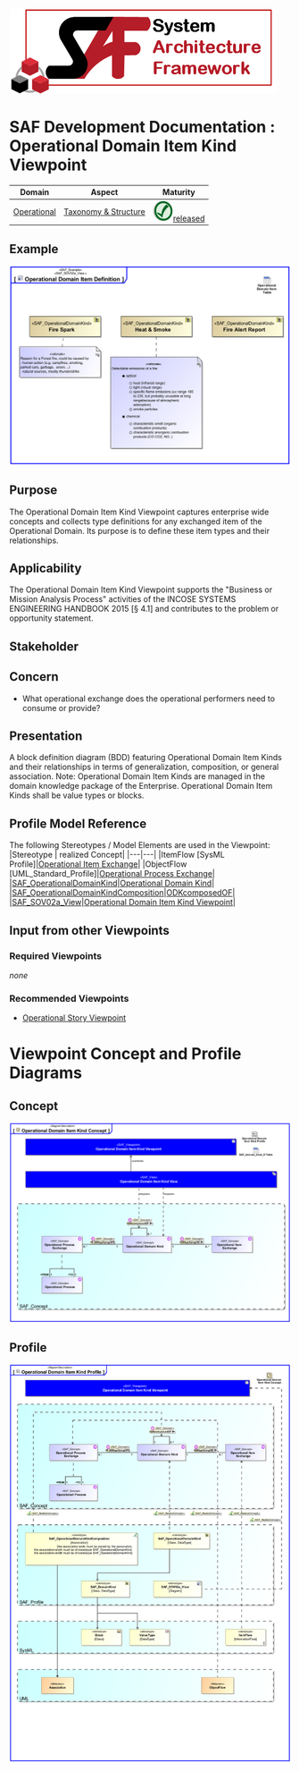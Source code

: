 ![System Architecture Framework](../../diagrams/Logo_SAF.png)
# SAF Development Documentation : Operational Domain Item Kind Viewpoint
|**Domain**|**Aspect**|**Maturity**|
| --- | --- | --- |
|[Operational](../../domains.md#Domain-Operational)|[Taxonomy & Structure](../../aspects.md#Aspect-Taxonomy-&-Structure)|![Released](../../diagrams/Symbol_confirmed.svg.png )[released](../../using-saf/maturity.md#released)|
## Example
![Operational Domain Item Definition](../../diagrams/Operational-Domain-Item-Definition.svg)
## Purpose
The Operational Domain Item Kind Viewpoint captures enterprise wide concepts and collects type definitions for any exchanged item of the Operational Domain. Its purpose is to define these item types and their relationships.
## Applicability
The Operational Domain Item Kind Viewpoint supports the "Business or Mission Analysis Process" activities of the INCOSE SYSTEMS ENGINEERING HANDBOOK 2015 [§ 4.1] and contributes to the problem or opportunity statement.
## Stakeholder
## Concern
* What operational exchange does the operational performers need to consume or provide?
## Presentation
A block definition diagram (BDD) featuring Operational Domain Item Kinds and their relationships in terms of generalization, composition, or general association.
Note: Operational Domain Item Kinds are managed in the domain knowledge package of the Enterprise. Operational Domain Item Kinds shall be value types or blocks. 

## Profile Model Reference
The following Stereotypes / Model Elements are used in the Viewpoint:
|Stereotype | realized Concept|
|---|---|
|ItemFlow [SysML Profile]|[Operational Item Exchange](../concept/concepts.md#Operational-Item-Exchange)|
|ObjectFlow [UML_Standard_Profile]|[Operational Process Exchange](../concept/concepts.md#Operational-Process-Exchange)|
|[SAF_OperationalDomainKind](../../stereotypes.md#SAF_OperationalDomainKind)|[Operational Domain Kind](../concept/concepts.md#Operational-Domain-Kind)|
|[SAF_OperationalDomainKindComposition](../../stereotypes.md#SAF_OperationalDomainKindComposition)|[ODKcomposedOF](../concept/concepts.md#ODKcomposedOF)|
|[SAF_SOV02a_View](../../stereotypes.md#SAF_SOV02a_View)|[Operational Domain Item Kind Viewpoint](../concept/concepts.md#Operational-Domain-Item-Kind-Viewpoint)|
## Input from other Viewpoints
### Required Viewpoints
*none*
### Recommended Viewpoints
* [Operational Story Viewpoint](Operational-Story-Viewpoint.md)
# Viewpoint Concept and Profile Diagrams
## Concept
![Operational Domain Item Kind Concept](diagrams/Operational-Domain-Item-Kind-Concept.svg)
## Profile
![Operational Domain Item Kind Profile](diagrams/Operational-Domain-Item-Kind-Profile.svg)
